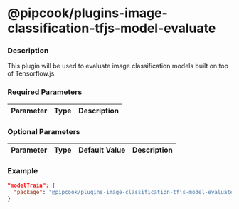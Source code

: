 # @pipcook/plugins-image-classification-tfjs-model-evaluate

### Description

This plugin will be used to evaluate image classification models built on top of Tensorflow.js.


### Required Parameters

| Parameter | Type | Description |
|:----------|:-----|:------------|


### Optional Parameters

| Parameter | Type | Default Value | Description |
|:----------|:-----|:------|:-----|


### Example
```json
"modelTrain": {
  "package": "@pipcook/plugins-image-classification-tfjs-model-evaluate",
}
```
